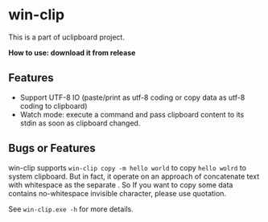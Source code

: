 # win-clip
This is a part of uclipboard project.

**How to use: download it from release**
## Features
- Support UTF-8 IO (paste/print as utf-8 coding or copy data as utf-8 coding to clipboard)
- Watch mode: execute a command and pass clipboard content to its stdin as soon as clipboard changed.
## Bugs or Features
win-clip supports `win-clip copy -m hello world` to copy `hello wolrd` to system clipboard. But in fact, it operate on an approach of concatenate text with whitespace as the separate . So If you want to copy some data contains no-whitespace invisible character, please use quotation. 

See `win-clip.exe -h` for more details.